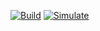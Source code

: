 [![Build](https://github.com/WestwoodRobotics/Apricot_Code/actions/workflows/main.yml/badge.svg)](https://github.com/WestwoodRobotics/Apricot_Code/actions/workflows/main.yml)
[![Simulate](https://github.com/WestwoodRobotics/Apricot_Code/actions/workflows/sim.yml/badge.svg?branch=BeforeBelton)](https://github.com/WestwoodRobotics/Apricot_Code/actions/workflows/sim.yml)


